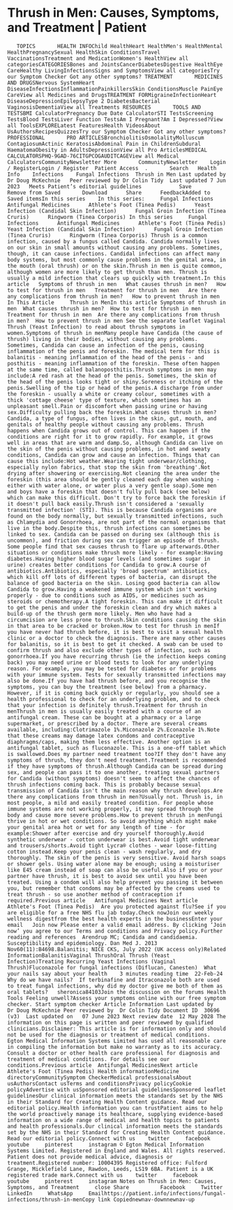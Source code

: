 # Thrush in Men: Causes, Symptoms, and Treatment | Patient

       TOPICS       HEALTH INFOChild HealthHeart HealthMen's HealthMental HealthPregnancySexual HealthSkin ConditionsTravel VaccinationsTreatment and MedicationWomen's HealthView all categoriesCATEGORIESBones and JointsCancerDiabetesDigestive HealthEye CareHealthy LivingInfectionsSigns and SymptomsView all categoriesTry our Symptom Checker Got any other symptoms? TREATMENT       MEDICINES AND DRUGSNervous SystemHeart DiseaseInfectionsInflammationPainkillersSkin ConditionsMuscle PainEye CareView all Medicines and DrugsTREATMENT FORMigraineInfectionHeart DiseaseDepressionEpilepsyType 2 DiabetesBacterial VaginosisDementiaView all Treatments RESOURCES       TOOLS AND TESTSBMI CalculatorPregnancy Due Date CalculatorSTI TestsScreening TestsBlood TestsLiver Function TestsAm I Pregnant?Am I Depressed?View all ToolsEXPLORELatest FeaturesHealth VideosAbout UsAuthorsRecipesQuizzesTry our Symptom Checker Got any other symptoms? PROFESSIONAL       PRO ARTICLESBronchiolitisOsmolalityMolluscum ContagiosumActinic KeratosisAbdominal Pain in ChildrenSubdural HaematomaObesity in AdultsDepressionView all Pro ArticlesMEDICAL CALCULATORSPHQ-9GAD-76CITGPCOGAUDITCAGEView all Medical CalculatorsCommunityNewsletter More       CommunityNewsletter    Login / RegisterLogin / Register  Patient Access  .       Search   Health Info    Infections    Fungal Infections  Thrush in Men Last updated by Dr Doug McKechnie   Peer reviewed by Dr Colin Tidy  Last updated 7 Jun 2023   Meets Patient’s editorial guidelines            Save       Remove from Saved       Download      Share      FeedbackAdded to  Saved itemsIn this series    In this series:     Fungal Infections      Antifungal Medicines      Athlete's Foot (Tinea Pedis)      Yeast Infection (Candidal Skin Infection)      Fungal Groin Infection (Tinea Cruris)      Ringworm (Tinea Corporis) In this series     Fungal Infections      Antifungal Medicines      Athlete's Foot (Tinea Pedis)      Yeast Infection (Candidal Skin Infection)      Fungal Groin Infection (Tinea Cruris)      Ringworm (Tinea Corporis) Thrush is a common infection, caused by a fungus called Candida. Candida normally lives on our skin in small amounts without causing any problems. Sometimes, though, it can cause infections. Candidal infections can affect many body systems, but most commonly cause problems in the genital area, in the mouth (oral thrush) or on the skin.Thrush in men is quite common, although women are more likely to get thrush than men. Thrush is usually a mild infection that clears up quickly with treatment.In this article   Symptoms of thrush in men   What causes thrush in men?   How to test for thrush in men   Treatment for thrush in men   Are there any complications from thrush in men?   How to prevent thrush in men In This Article     Thrush in MenIn this article Symptoms of thrush in men  What causes thrush in men?  How to test for thrush in men  Treatment for thrush in men  Are there any complications from thrush in men?  How to prevent thrush in men See the separate leaflet Vaginal Thrush (Yeast Infection) to read about thrush symptoms in women.Symptoms of thrush in menMany people have Candida (the cause of thrush) living in their bodies, without causing any problems. Sometimes, Candida can cause an infection of the penis, causing inflammation of the penis and foreskin. The medical term for this is balanitis - meaning inflammation of the head of the penis - and posthitis - meaning inflammation of the foreskin. These often happen at the same time, called balanoposthitis.Thrush symptoms in men may include:A red rash at the head of the penis. Sometimes, the skin of the head of the penis looks tight or shiny.Soreness or itching of the penis.Swelling of the tip or head of the penis.A discharge from under the foreskin - usually a white or creamy colour, sometimes with a thick 'cottage cheese' type of texture, which sometimes has an unpleasant smell.Pain or discomfort when passing urine or having sex.Difficulty pulling back the foreskin.What causes thrush in men?Candida, a type of fungus, often lives in the skin, gut, mouth, and genitals of healthy people without causing any problems. Thrush happens when Candida grows out of control. This can happen if the conditions are right for it to grow rapidly. For example, it grows well in areas that are warm and damp.So, although Candida can live on the skin of the penis without causing problems, in hot and sweaty conditions, Candida can grow and cause an infection. Things that can cause this include:Hot weather.Wearing tight underwear/clothing, especially nylon fabrics, that stop the skin from 'breathing'.Not drying after showering or exercising.Not cleaning the area under the foreskin (this area should be gently cleaned each day when washing - either with water alone, or water plus a very gentle soap).Some men and boys have a foreskin that doesn't fully pull back (see below) which can make this difficult. Don't try to force back the foreskin if it doesn't pull back easily.Thrush isn't considered a 'sexually transmitted infection' (STI). This is because Candida organisms are found on the body normally, but sexually transmitted infections, such as Chlamydia and Gonorrhoea, are not part of the normal organisms that live in the body.Despite this, thrush infections can sometimes be linked to sex. Candida can be passed on during sex (although this is uncommon), and friction during sex can trigger an episode of thrush. Some people find that sex causes thrush to flare up afterwards.Other situations or conditions make thrush more likely - for example:Having diabetes.Having higher blood sugar levels (and sometimes sugar in urine) creates better conditions for Candida to grow.A course of antibiotics.Antibiotics, especially 'broad spectrum' antibiotics, which kill off lots of different types of bacteria, can disrupt the balance of good bacteria on the skin. Losing good bacteria can allow Candida to grow.Having a weakened immune system which isn't working properly - due to conditions such as AIDS, or medicines such as steroids or chemotherapy.A tight foreskin. This can make it difficult to get the penis and under the foreskin clean and dry which makes a build-up of the thrush germ more likely. Men who have had a circumcision are less prone to thrush.Skin conditions causing the skin in that area to be cracked or broken.How to test for thrush in menIf you have never had thrush before, it is best to visit a sexual health clinic or a doctor to check the diagnosis. There are many other causes for balanitis, so it is best to get it checked. A swab can be used to confirm thrush and also exclude other types of infection, such as gonorrhoea.If you have recurring thrush (ie the infection keeps coming back) you may need urine or blood tests to look for any underlying reason. For example, you may be tested for diabetes or for problems with your immune system. Tests for sexually transmitted infections may also be done.If you have had thrush before, and you recognise the symptoms, you can buy the treatment (see below) from a pharmacy. However, if it is coming back quickly or regularly, you should see a health professional to check for an underlying problem, and to check that your infection is definitely thrush.Treatment for thrush in menThrush in men is usually easily treated with a course of an antifungal cream. These can be bought at a pharmacy or a large supermarket, or prescribed by a doctor. There are several creams available, including:Clotrimazole 1%.Miconazole 2%.Econazole 1%.Note that these creams may damage latex condoms and contraceptive diaphragms/caps, making them less effective. Another option is an antifungal tablet, such as fluconazole. This is a one-off tablet which is swallowed.Does my partner need treatment too?If they don't have any symptoms of thrush, they don't need treatment.Treatment is recommended if they have symptoms of thrush.Although Candida can be spread during sex, and people can pass it to one another, treating sexual partners for Candida (without symptoms) doesn't seem to affect the chances of thrush infections coming back. This is probably because sexual transmission of Candida isn't the main reason why thrush develops.Are there any complications from thrush in men?Usually not. Thrush is, in most people, a mild and easily treated condition. For people whose immune systems are not working properly, it may spread through the body and cause more severe problems.How to prevent thrush in menFungi thrive in hot or wet conditions. So avoid anything which might make your genital area hot or wet for any length of time - for example:Shower after exercise and dry yourself thoroughly.Avoid synthetic underwear - cotton underwear is best.Avoid tight underwear and trousers/shorts.Avoid tight Lycra® clothes - wear loose-fitting cotton instead.Keep your penis clean - wash regularly, and dry thoroughly. The skin of the penis is very sensitive. Avoid harsh soaps or shower gels. Using water alone may be enough; using a moisturiser like E45 cream instead of soap can also be useful.Also if you or your partner have thrush, it is best to avoid sex until you have been treated. Using a condom will also help prevent you passing it between you, but remember that condoms may be affected by the creams used to treat thrush - so use another method of contraception if required.Previous article   Antifungal Medicines Next article  Athlete's Foot (Tinea Pedis)  Are you protected against flu?See if you are eligible for a free NHS flu jab today.Check nowJoin our weekly wellness digestfrom the best health experts in the businessEnter your email   Join now Please enter a valid email address. By clicking ‘Join now’ you agree to our Terms and conditions and Privacy policy.Further reading and references  Arendrup MC; Candida and candidaemia. Susceptibility and epidemiology. Dan Med J. 2013 Nov60(11):B4698.Balanitis; NICE CKS, July 2022 (UK access only)Related InformationBalanitisVaginal ThrushOral Thrush (Yeast Infection)Treating Recurring Yeast Infections (Vaginal Thrush)Fluconazole for fungal infections (Diflucan, Canesten)  What your nails say about your health    3 minutes reading time  22-Feb-24  Why do we have nails?  If terbinafine and Itraconazole both are used to treat fungal infections, why did my doctor give me both of them as oral tablets?   sheronica84103Join the discussion on the forums Health Tools Feeling unwell?Assess your symptoms online with our free symptom checker. Start symptom checker Article Information Last updated by   Dr Doug McKechnie Peer reviewed by  Dr Colin Tidy Document ID  30696 (v3)  Last updated on   07 June 2023 Next review date  12 May 2028 The information on this page is written and peer reviewed by qualified clinicians.Disclaimer: This article is for information only and should not be used for the diagnosis or treatment of medical conditions. Egton Medical Information Systems Limited has used all reasonable care in compiling the information but make no warranty as to its accuracy. Consult a doctor or other health care professional for diagnosis and treatment of medical conditions. For details see our conditions.Previous article  Antifungal MedicinesNext article Athlete's Foot (Tinea Pedis) Health informationMedicine directoryCommunitySymptom CheckerMedical professionalsAbout usAuthorsContact usTerms and conditionsPrivacy policyCookie policyAdvertise with usSponsored editorial guidelinesSponsored leaflet guidelinesOur clinical information meets the standards set by the NHS in their Standard for Creating Health Content guidance. Read our editorial policy.Health information you can trustPatient aims to help the world proactively manage its healthcare, supplying evidence-based information on a wide range of medical and health topics to patients and health professionals.Our clinical information meets the standards set by the NHS in their Standard for Creating Health Content guidance. Read our editorial policy.Connect with us    twitter     facebook     youtube     pinterest     instagram © Egton Medical Information Systems Limited. Registered in England and Wales. All rights reserved. Patient does not provide medical advice, diagnosis or treatment.Registered number: 10004395 Registered office: Fulford Grange, Micklefield Lane, Rawdon, Leeds, LS19 6BA. Patient is a UK registered trade mark.Connect with us    twitter     facebook     youtube     pinterest     instagram Notes on Thrush in Men: Causes, Symptoms, and Treatment     close Share          Facebook     Twitter     LinkedIn     WhatsApp     Emailhttps://patient.info/infections/fungal-infections/thrush-in-menCopy link Copiednewnav-downnewnav-up


